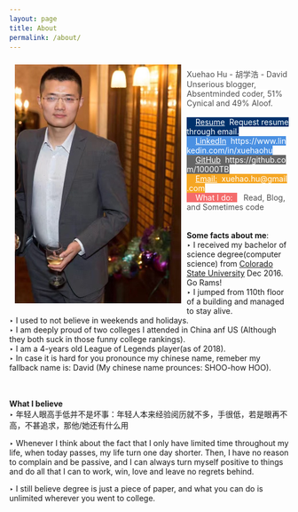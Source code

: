 ```yaml
---
layout: page
title: About
permalink: /about/
---
```

<img src="/images/David_hu_portrait.JPG" style="width: 300px;position: relative;float: left;margin: 10px;">
<p style="position: relative;"><br/>
	<span style="width:80px;height:30px;background-color:white;color:rgba(0,0,0,0.7);">Xuehao Hu - 胡学浩 - David <br/> 
		 Unserious blogger, Absentminded coder, 51% Cynical and 49% Aloof.</span><br/><br/>
	<span style="width:80px;height:30px;background-color:rgba(0,49,107,1);color:white;">&nbsp;&nbsp;&nbsp;&nbsp;<a style="color:white;" href="">Resume</a>&nbsp;&nbsp;Request resume through email.</span>
	<span style="width:80px;height:30px;background-color:rgba(74,144,226,1);color:white;">&nbsp;&nbsp;&nbsp;&nbsp;<a style="color:white;" href="https://www.linkedin.com/in/xuehaohu">LinkedIn</a>&nbsp;&nbsp;https://www.linkedin.com/in/xuehaohu</span>
	<span style="width:80px;height:30px;background-color:rgba(0,0,0,0.6);color:white;">&nbsp;&nbsp;&nbsp;&nbsp;<a style="color:white;" href="https://github.com/10000TB">GitHub</a>&nbsp;&nbsp;https://github.com/10000TB</span>
	<span style="width:80px;height:30px;background-color:rgba(245,166,35,1);color:white;">&nbsp;&nbsp;&nbsp;&nbsp;<a style="color:white;" href="mailto:xuehao.hu@gmail.com?Subject=Hello%20again">Email:</a>&nbsp;&nbsp;xuehao.hu@gmail.com</span><br/>
	<span style="width:300px;height:30px;background-color:rgba(238,11,11,0.6);color:white;">&nbsp;&nbsp;&nbsp;&nbsp;<span style="color:white;">What I do:&nbsp;&nbsp;</span><span style="background-color:white;color:rgba(0,0,0,0.7)">&nbsp;&nbsp;&nbsp;Read, Blog, and Sometimes code<span></span>
<p style="margin-top: 15px;position: relative;padding-top: 5px;">
</p>


<Strong>Some facts about me</Strong>:
<br/>
‣ I received my bachelor of science degree(computer science) from <a href="https://www.colostate.edu/">Colorado State University</a> Dec 2016. Go Rams!<br/>
‣ I jumped from 110th floor of a building and managed to stay alive.<br/>
‣ I used to not believe in weekends and holidays.<br/>
‣ I am deeply proud of two colleges I attended in China anf US (Although they both suck in those funny college rankings).<br/>
‣ I am a 4-years old League of Legends player(as of 2018). <br/>
‣ In case it is hard for you pronounce my chinese name, remeber my fallback name is: David (My chinese name prounces: SHOO-how HOO). <br/>
<br/>
<br/>

<Strong>What I believe</Strong>
<br/>
‣ 年轻人眼高手低并不是坏事：年轻人本来经验阅历就不多，手很低，若是眼再不高，不甚追求，那他/她还有什么用<br/>

‣ Whenever I think about the fact that I only have limited time throughout my life, when today passes, my life turn one day shorter. Then, I have no reason to complain and be passive, and I can always turn myself positive to things and do all that I can to work, win, love and leave no regrets behind.<br/>

‣ I still believe degree is just a piece of paper, and what you can do is unlimited wherever you went to college.<br/>
